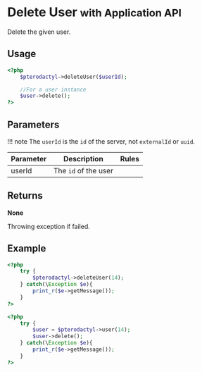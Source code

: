 # Delete User <small>with Application API</small>
Delete the given user.

## Usage
``` php
<?php
	$pterodactyl->deleteUser($userId);

	//For a user instance
	$user->delete();
?>
```

## Parameters

!!! note
    The `userId` is the `id` of the server, not `externalId` or `uuid`.

| Parameter | Description | Rules |
| - | - | - |
| userId | The `id` of the user | |

## Returns
**None**

Throwing exception if failed.

## Example

``` php
<?php
	try {
		$pterodactyl->deleteUser(14);
	} catch(\Exception $e){
		print_r($e->getMessage());
	}
?>
```

``` php
<?php
	try {
		$user = $pterodactyl->user(14);
		$user->delete();
	} catch(\Exception $e){
		print_r($e->getMessage());
	}
?>
```